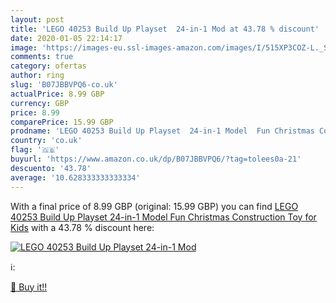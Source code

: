 ```yaml
---
layout: post
title: 'LEGO 40253 Build Up Playset  24-in-1 Mod at 43.78 % discount'
date: 2020-01-05 22:14:17
image: 'https://images-eu.ssl-images-amazon.com/images/I/515XP3COZ-L._SL200_.jpg'
comments: true
category: ofertas
author: ring
slug: 'B07JBBVPQ6-co.uk'
actualPrice: 8.99 GBP
currency: GBP
price: 8.99
comparePrice: 15.99 GBP
prodname: 'LEGO 40253 Build Up Playset  24-in-1 Model  Fun Christmas Construction Toy for Kids'
country: 'co.uk'
flag: '🇬🇧'
buyurl: 'https://www.amazon.co.uk/dp/B07JBBVPQ6/?tag=tolees0a-21'
descuento: '43.78'
average: '10.628333333333334'
---
```


With a final price of 8.99 GBP (original: 15.99 GBP) you can find [LEGO 40253 Build Up Playset  24-in-1 Model  Fun Christmas Construction Toy for Kids](https://www.amazon.co.uk/dp/B07JBBVPQ6/?tag=tolees0a-21) with a  43.78 % discount here:

[![LEGO 40253 Build Up Playset  24-in-1 Mod](https://images-eu.ssl-images-amazon.com/images/I/515XP3COZ-L._SL200_.jpg)](https://www.amazon.co.uk/dp/B07JBBVPQ6/?tag=tolees0a-21)

ℹ️:


[🛒 Buy it!!](https://www.amazon.co.uk/dp/B07JBBVPQ6/?tag=tolees0a-21)
